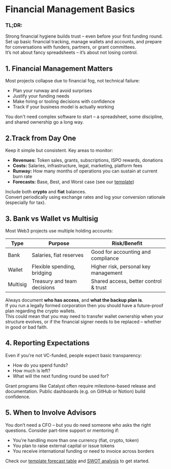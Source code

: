 # Financial Management Basics

### TL;DR:

Strong financial hygiene builds trust – even before your first funding round.  
Set up basic financial tracking, manage wallets and accounts, and prepare for conversations with funders, partners, or grant committees.  
It’s not about fancy spreadsheets – it’s about not losing control.  



## 1. Financial Management Matters

Most projects collapse due to financial fog, not technical failure:

- Plan your runway and avoid surprises  
- Justify your funding needs  
- Make hiring or tooling decisions with confidence  
- Track if your business model is actually working

You don't need complex software to start – a spreadsheet, some discipline, and shared ownership go a long way.  




## 2.Track from Day One

Keep it simple but consistent. Key areas to monitor:

- **Revenues:** Token sales, grants, subscriptions, ISPO rewards, donations  
- **Costs:** Salaries, infrastructure, legal, marketing, platform fees  
- **Runway:** How many months of operations you can sustain at current burn rate  
- **Forecasts:** Base, Best, and Worst case (see our [template](./forecast_template.md))

Include both **crypto** and **fiat** balances.  
Convert periodically using exchange rates and log your conversion rationale (especially for tax).  




## 3. Bank vs Wallet vs Multisig

Most Web3 projects use multiple holding accounts:

| Type     | Purpose                     | Risk/Benefit                          |
| -------- | --------------------------- | ------------------------------------- |
| Bank     | Salaries, fiat reserves     | Good for accounting and compliance    |
| Wallet   | Flexible spending, bridging | Higher risk, personal key management  |
| Multisig | Treasury and team decisions | Shared access, better control & trust |

Always document **who has access**, and **what the backup plan is**.  
If you run a legally formed corporation then you should have a future-proof plan regarding the crypto wallets.  
This could mean that you may need to transfer wallet ownership when your structure evolves, or if the financial signer needs to be replaced – whether in good or bad faith.




## 4. Reporting Expectations

Even if you're not VC-funded, people expect basic transparency:

- How do you spend funds?
- How much is left?
- What will the next funding round be used for?

Grant programs like Catalyst often require milestone-based release and documentation.
Public dashboards (e.g. on GitHub or Notion) build confidence.  




## 5. When to Involve Advisors

You don’t need a CFO – but you do need someone who asks the right questions.
Consider part-time support or mentoring if:

- You're handling more than one currency (fiat, crypto, token)  
- You plan to raise external capital or issue tokens  
- You receive international funding or need to invoice across borders

Check our [template forecast table](./forecast_base_case.md) and [SWOT analysis](./swot_template.md) to get started.

